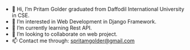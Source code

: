 - 👋 Hi, I’m Pritam Golder graduated from Daffodil International University in CSE.
- 👀 I’m interested in Web Development in Django Framework.
- 🌱 I’m currently learning Rest API.
- 💞️ I’m looking to collaborate on web project.
- 📫 Contact me through: spritamgolder@gmail.com

<!---
pritamgold/pritamgold is a ✨ special ✨ repository because its `README.md` (this file) appears on your GitHub profile.
You can click the Preview link to take a look at your changes.
--->
